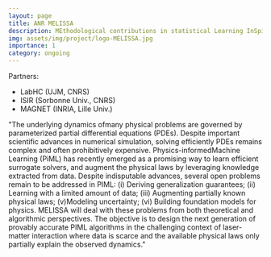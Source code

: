 ```yaml
---
layout: page
title: ANR MELISSA
description: MEthodological contributions in statistical Learning InSpired by SurfAce engineering
img: assets/img/project/logo-MELISSA.jpg
importance: 1
category: ongoing
---
```


Partners:

- LabHC (UJM, CNRS)
- ISIR (Sorbonne Univ., CNRS)
- MAGNET (INRIA, Lille Univ.)

"The underlying dynamics ofmany physical problems are governed by parameterized partial differential
equations (PDEs). Despite important scientific advances in numerical simulation, solving efficiently
PDEs remains complex and often prohibitively expensive. Physics-informedMachine Learning (PiML)
has recently emerged as a promising way to learn efficient surrogate solvers, and augment the physical
laws by leveraging knowledge extracted from data. Despite indisputable advances, several open
problems remain to be addressed in PIML: (i) Deriving generalization guarantees; (ii) Learning with a
limited amount of data; (iii) Augmenting partially known physical laws; (v)Modeling uncertainty; (vi)
Building foundation models for physics. MELISSA will deal with these problems from both theoretical
and algorithmic perspectives. The objective is to design the next generation of provably accurate PIML
algorithms in the challenging context of laser-matter interaction where data is scarce and the available
physical laws only partially explain the observed dynamics."
